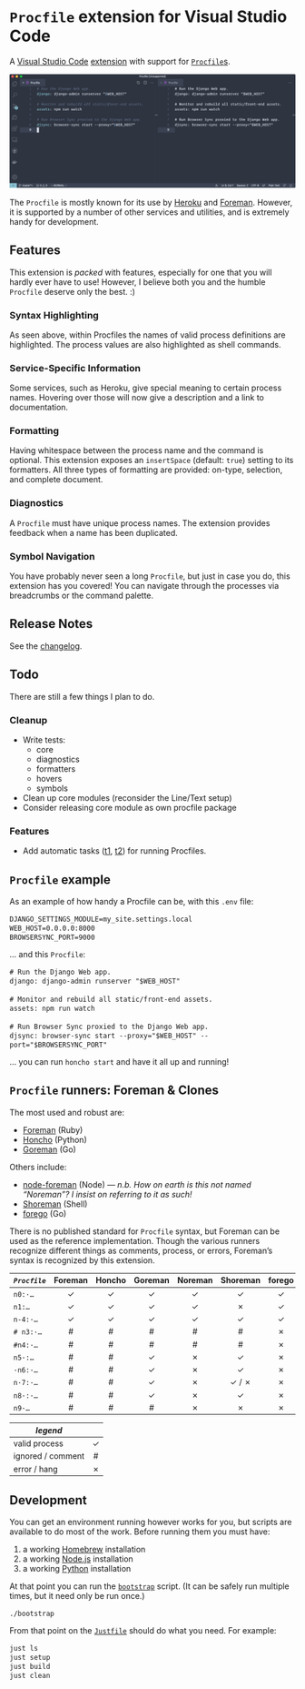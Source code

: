 # `Procfile` extension for Visual Studio Code

A [Visual Studio Code][vscode] [extension][vscext] with support for
[`Procfile`s][heroku].

![syntax hilighting](assets/side-by-side.png)

The `Procfile` is mostly known for its use by [Heroku][] and [Foreman][]. However, it is
supported by a number of other services and utilities, and is extremely handy for
development.

## Features

This extension is _packed_ with features, especially for one that you will hardly ever
have to use! However, I believe both you and the humble `Procfile` deserve only the
best. :)

### Syntax Highlighting

As seen above, within Procfiles the names of valid process definitions are highlighted.
The process values are also highlighted as shell commands.

### Service-Specific Information

Some services, such as Heroku, give special meaning to certain process names. Hovering
over those will now give a description and a link to documentation.

### Formatting

Having whitespace between the process name and the command is optional. This extension
exposes an `insertSpace` (default: `true`) setting to its formatters. All three types of
formatting are provided: on-type, selection, and complete document.

### Diagnostics

A `Procfile` must have unique process names. The extension provides feedback when a name
has been duplicated.

### Symbol Navigation

You have probably never seen a long `Procfile`, but just in case you do, this extension
has you covered! You can navigate through the processes via breadcrumbs or the command
palette.

## Release Notes

See the [changelog](./CHANGELOG.md).

## Todo

There are still a few things I plan to do.

### Cleanup

- Write tests:
  - core
  - diagnostics
  - formatters
  - hovers
  - symbols
- Clean up core modules (reconsider the Line/Text setup)
- Consider releasing core module as own procfile package

### Features

- Add automatic tasks ([t1], [t2]) for running Procfiles.

[t1]: https://code.visualstudio.com/api/references/vscode-api#TaskProvider
[t2]: https://code.visualstudio.com/api/extension-guides/task-provider

## `Procfile` example

As an example of how handy a Procfile can be, with this `.env` file:

```dotenv
DJANGO_SETTINGS_MODULE=my_site.settings.local
WEB_HOST=0.0.0.0:8000
BROWSERSYNC_PORT=9000
```

… and this `Procfile`:

```procfile
# Run the Django Web app.
django: django-admin runserver "$WEB_HOST"

# Monitor and rebuild all static/front-end assets.
assets: npm run watch

# Run Browser Sync proxied to the Django Web app.
djsync: browser-sync start --proxy="$WEB_HOST" --port="$BROWSERSYNC_PORT"
```

… you can run `honcho start` and have it all up and running!

## `Procfile` runners: Foreman & Clones

The most used and robust are:

- [Foreman][] (Ruby)
- [Honcho][] (Python)
- [Goreman][] (Go)

Others include:

- [node-foreman][noreman] (Node) _— n.b. How on earth is this not named “Noreman”? I
  insist on referring to it as such!_
- [Shoreman][] (Shell)
- [forego][] (Go)

[vscode]: https://code.visualstudio.com/
[vscext]: https://marketplace.visualstudio.com/VSCode
[heroku]: https://devcenter.heroku.com/articles/procfile
[foreman]: http://ddollar.github.io/foreman/
[honcho]: https://github.com/nickstenning/honcho
[goreman]: https://github.com/mattn/goreman
[noreman]: https://github.com/strongloop/node-foreman
[shoreman]: https://github.com/chrismytton/shoreman
[forego]: https://github.com/ddollar/forego

There is no published standard for `Procfile` syntax, but Foreman can be used as the
reference implementation. Though the various runners recognize different things as
comments, process, or errors, Foreman’s syntax is recognized by this extension.

| _`Procfile`_ | Foreman | Honcho | Goreman | Noreman | Shoreman | forego |
| ------------ | :-----: | :----: | :-----: | :-----: | :------: | :----: |
| `n0:·…`      |    ✓    |   ✓    |    ✓    |    ✓    |    ✓     |   ✓    |
| `n1:…`       |    ✓    |   ✓    |    ✓    |    ✓    |    ✗     |   ✓    |
| `n-4:·…`     |    ✓    |   ✓    |    ✓    |    ✓    |    ✓     |   ✓    |
| `# n3:·…`    |    #    |   #    |    #    |    #    |    #     |   ✗    |
| `#n4:·…`     |    #    |   #    |    #    |    #    |    #     |   ✗    |
| `n5·:…`      |    #    |   #    |    ✓    |    ✗    |    ✓     |   ✗    |
| `·n6:·…`     |    #    |   #    |    ✓    |    ✗    |    ✓     |   ✗    |
| `n·7:·…`     |    #    |   #    |    ✓    |    ✗    |  ✓ / ✗   |   ✗    |
| `n8·:·…`     |    #    |   #    |    ✓    |    ✗    |    ✓     |   ✗    |
| `n9·…`       |    #    |   #    |    #    |    ✗    |    ✗     |   ✗    |

| _legend_          |     |
| ----------------- | :-: |
| valid process     |  ✓  |
| ignored / comment |  #  |
| error / hang      |  ✗  |

## Development

You can get an environment running however works for you, but scripts are available to
do most of the work. Before running them you must have:

1. a working [Homebrew](https://brew.sh) installation
2. a working [Node.js](https://nodejs.org) installation
3. a working [Python](https://python.org) installation

At that point you can run the [`bootstrap`](./bootstrap) script. (It can be safely run
multiple times, but it need only be run once.)

```shell
./bootstrap
```

From that point on the [`Justfile`](./Justfile) should do what you need. For example:

```shell
just ls
just setup
just build
just clean
```
